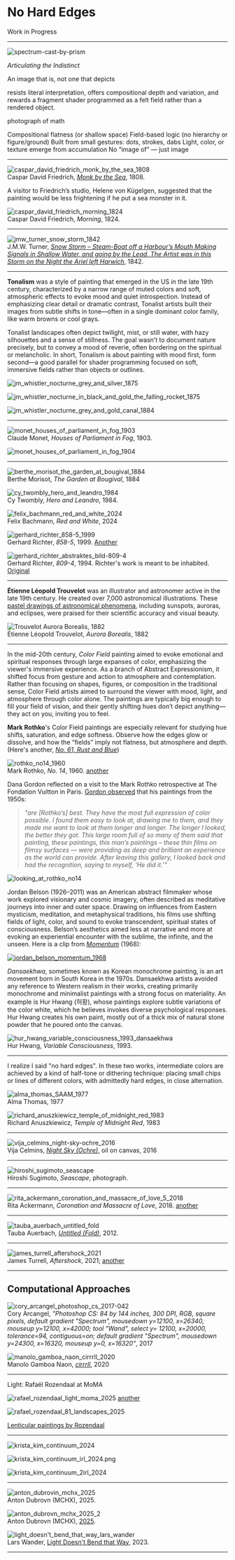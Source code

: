 # No Hard Edges

Work in Progress

---

![spectrum-cast-by-prism](img/spectrum-cast-by-prism.jpg)

*Articulating the Indistinct*

An image that is, not one that depicts

resists literal interpretation, offers compositional depth and variation, and rewards a fragment shader programmed as a felt field rather than a rendered object.

photograph of math


Compositional flatness (or shallow space)
Field-based logic (no hierarchy or figure/ground)
Built from small gestures: dots, strokes, dabs
Light, color, or texture emerge from accumulation
No “image of” — just image


---

![caspar_david_friedrich_monk_by_the_sea_1808](img/caspar_david_friedrich_monk_by_the_sea_1808.jpg)<br />Caspar David Friedrich, [*Monk by the Sea*](https://en.wikipedia.org/wiki/The_Monk_by_the_Sea), 1808.

A visitor to Friedrich’s studio, Helene von Kügelgen, suggested that the painting would be less frightening if he put a sea monster in it.![caspar_david_friedrich_morning_1824](img/caspar_david_friedrich_morning_1824.jpg)<br />Caspar David Friedrich, *Morning*, 1824.

---

![jmw_turner_snow_storm_1842](img/jmw_turner_snow_storm_1842.jpg)<br />J.M.W. Turner, [*Snow Storm – Steam-Boat off a Harbour’s Mouth Making Signals in Shallow Water, and going by the Lead. The Artist was in this Storm on the Night the Ariel left Harwich*](https://en.wikipedia.org/wiki/Snow_Storm:_Steam-Boat_off_a_Harbour%27s_Mouth), 1842.



---

**Tonalism** was a style of painting that emerged in the US in the late 19th century, characterized by a narrow range of muted colors and soft, atmospheric effects to evoke mood and quiet introspection. Instead of emphasizing clear detail or dramatic contrast, Tonalist artists built their images from subtle shifts in tone—often in a single dominant color family, like warm browns or cool grays.

Tonalist landscapes often depict twilight, mist, or still water, with hazy silhouettes and a sense of stillness. The goal wasn’t to document nature precisely, but to convey a mood of reverie, often bordering on the spiritual or melancholic. In short, Tonalism is about painting with mood first, form second—a good parallel for shader programming focused on soft, immersive fields rather than objects or outlines.

![jm_whistler_nocturne_grey_and_silver_1875](img/jm_whistler_nocturne_grey_and_silver_1875.jpg)

![jm_whistler_nocturne_in_black_and_gold_the_falling_rocket_1875](img/jm_whistler_nocturne_in_black_and_gold_the_falling_rocket_1875.jpg)

![jm_whistler_nocturne_grey_and_gold_canal_1884](img/jm_whistler_nocturne_grey_and_gold_canal_1884.jpg)

---

![monet_houses_of_parliament_in_fog_1903](img/monet_houses_of_parliament_in_fog_1903.jpg)<br />Claude Monet, *Houses of Parliament in Fog*, 1903.

![monet_houses_of_parliament_in_fog_1904](img/monet_houses_of_parliament_in_fog_1904.jpg)

---

![berthe_morisot_the_garden_at_bougival_1884](img/berthe_morisot_the_garden_at_bougival_1884.jpg)<br />Berthe Morisot, *The Garden at Bougival*, 1884

![cy_twombly_hero_and_leandro_1984](img/cy_twombly_hero_and_leandro_1984.jpg)<br />Cy Twombly, *Hero and Leandro*, 1984.

![felix_bachmann_red_and_white_2024](img/felix_bachmann_red_and_white_2024.jpg)<br />Felix Bachmann, *Red and White*, 2024

![gerhard_richter_858-5_1999](img/gerhard_richter_858-5_1999.jpg)<br />Gerhard Richter, *858-5*, 1999. [Another](gerhard_richter_858-3_1999.jpg)

![gerhard_richter_abstraktes_bild-809-4](img/gerhard_richter_abstraktes_bild-809-4.jpg)<br />Gerhard Richter, *809-4*, 1994. Richter's work is meant to be inhabited. [Original](img/gerhard_richter_809-4_1994.jpg)


---

**Étienne Léopold Trouvelot** was an illustrator and astronomer active in the late 19th century. He created over 7,000 astronomical illustrations. These [pastel drawings of astronomical phenomena](https://publicdomainreview.org/collection/the-trouvelot-astronomical-drawings-1882/), including sunspots, auroras, and eclipses, were praised for their scientific accuracy and visual beauty.

![Trouvelot Aurora Borealis, 1882](img/etienne_trouvelot_aurora_1882.jpg)<br />Étienne Léopold Trouvelot, *Aurora Borealis*, 1882


---

In the mid-20th century, *Color Field* painting aimed to evoke emotional and spiritual responses through large expanses of color, emphasizing the viewer's immersive experience. As a branch of Abstract Expressionism, it shifted focus from gesture and action to atmosphere and contemplation. Rather than focusing on shapes, figures, or composition in the traditional sense, Color Field artists aimed to surround the viewer with mood, light, and atmosphere through color alone. The paintings are typically big enough to fill your field of vision, and their gently shifting hues don’t depict anything—they act on you, inviting you to feel.

**Mark Rothko**'s Color Field paintings are especially relevant for studying hue shifts, saturation, and edge softness. Observe how the edges glow or dissolve, and how the “fields” imply not flatness, but atmosphere and depth. (Here's another, [*No. 61, Rust and Blue*](img/mark_rothko_no61_rust_and_blue_1953.jpg))

![rothko_no14_1960](img/mark_rothko_no14_1960.jpg)<br />Mark Rothko, *No. 14*, 1960.  [another](img/mark_rothko_no61_rust_and_blue_1953.jpg)

Dana Gordon reflected on a visit to the Mark Rothko retrospective at The Fondation Vuitton in Paris. [Gordon observed](https://www.painters-table.com/synopsis/notes-and-reflections-on-rothko-in-paris/) that his paintings from the 1950s:

> *"are [Rothko’s] best. They have the most full expression of color possible. I found them easy to look at, drawing me to them, and they made me want to look at them longer and longer. The longer I looked, the better they got. This large room full of so many of them said that painting, these paintings, this man’s paintings – these thin films on flimsy surfaces — were providing as deep and brilliant an experience as the world can provide. After leaving this gallery, I looked back and had the recognition, saying to myself, ‘He did it.’"*

![looking_at_rothko_no14](img/looking_at_rothko_no14.jpg)

Jordan Belson (1926–2011) was an American abstract filmmaker whose work explored visionary and cosmic imagery, often described as meditative journeys into inner and outer space. Drawing on influences from Eastern mysticism, meditation, and metaphysical traditions, his films use shifting fields of light, color, and sound to evoke transcendent, spiritual states of consciousness. Belson’s aesthetics aimed less at narrative and more at evoking an experiential encounter with the sublime, the infinite, and the unseen. Here is a clip from [*Momentum*](https://www.youtube.com/watch?v=F2EBAksEoJM&t=77s) (1968):

[![jordan_belson_momentum_1968](img/jordan_belson_momentum_1968.jpg)](https://www.youtube.com/watch?v=F2EBAksEoJM&t=77s)

*Dansaekhwa*, sometimes known as Korean monochrome painting, is an art movement born in South Korea in the 1970s. Dansaekhwa artists avoided any reference to Western realism in their works, creating primarily monochrome and minimalist paintings with a strong focus on materiality. An example is Hur Hwang (허황), whose paintings explore subtle variations of the color white, which he believes invokes diverse psychological responses. Hur Hwang creates his own paint, mostly out of a thick mix of natural stone powder that he poured onto the canvas.

![hur_hwang_variable_consciousness_1993_dansaekhwa](img/hur_hwang_variable_consciousness_1993_dansaekhwa.jpg)<br />Hur Hwang, *Variable Consciousness*, 1993.


---

I realize I said "no hard edges". In these two works, intermediate colors are achieved by a kind of half-tone or dithering technique: placing small chips or lines of different colors, with admittedly hard edges, in close alternation. 

![alma_thomas_SAAM_1977](img/alma_thomas_SAAM_1977.jpg)<br>Alma Thomas, 1977

![richard_anuszkiewicz_temple_of_midnight_red_1983](img/richard_anuszkiewicz_temple_of_midnight_red_1983.jpg)<br />Richard Anuszkiewicz, *Temple of Midnight Red*, 1983


---

![vija_celmins_night-sky-ochre_2016](img/vija_celmins_night-sky-ochre_2016.jpg)<br />Vija Celmins, [*Night Sky (Ochre)*](https://matthewmarks.com/exhibitions/vija-celmins-02-2017/lightbox/works/night-sky-ochre-2016-42137/), oil on canvas, 2016


---

![hiroshi_sugimoto_seascape](img/hiroshi_sugimoto_seascape.jpg)<br />Hiroshi Sugimoto, *Seascape*, photograph.

---

![rita_ackermann_coronation_and_massacre_of_love_5_2018](img/rita_ackermann_coronation_and_massacre_of_love_5_2018.jpg)<br />Rita Ackermann, *Coronation and Massacre of Love*, 2018. [another](img/rita_ackermann_coronation_and_massacre_of_love_3_2018.jpg)

---

![tauba_auerbach_untitled_fold](img/tauba_auerbach_untitled_fold.jpg)<br />
Tauba Auerbach, [*Untitled (Fold)*](https://taubaauerbach.com/view.php?id=376), 2012.

---

![james_turrell_aftershock_2021](img/james_turrell_aftershock_2021.jpg)<br />James Turrell, *Aftershock*, 2021; [another](img/james_turrell_ganzfeld_double_vision_2013.jpg)

---

## Computational Approaches

![cory_arcangel_photoshop_cs_2017-042](img/cory_arcangel_photoshop_cs_2017-042.jpg)<br />Cory Arcangel, *"Photoshop CS: 84 by 144 inches, 300 DPI, RGB, square pixels, default gradient "Spectrum", mousedown y=12100, x=26340, mouseup y=12100, x=42000; tool "Wand", select y= 12100, x=20000, tolerance=94, contiguous=on; default gradient "Spectrum", mousedown y=24300, x=16320, mouseup y=0, x=16320"*, 2017

![manolo_gamboa_naon_cirrrll_2020](img/manolo_gamboa_naon_cirrrll_2020.jpg)<br />Manolo Gamboa Naon, [*cirrrll*](https://www.behance.net/gallery/95976629/cirrrll), 2020

---

Light: Rafaël Rozendaal at MoMA

![rafael_rozendaal_light_moma_2025](img/rafael_rozendaal_light_moma_2025.jpg)
[another](img/rafael_rozendaal_light_moma_2025_2.jpg)

![rafael_rozendaal_81_landscapes_2025](img/rafael_rozendaal_81_landscapes_2025.jpg)

[Lenticular paintings by Rozendaal](https://x.com/heft_gallery/status/1943345145887265077)

---

![krista_kim_continuum_2024](img/krista_kim_continuum_2024.jpg)

![krista_kim_continuum_irl_2024.png](img/krista_kim_continuum_irl_2024.jpg)

![krista_kim_continuum_2irl_2024](img/krista_kim_continuum_2irl_2024.jpg)

---

<!--
https://www.instagram.com/mchx_______/

https://www.fxhash.xyz/u/MCHX
-->

![anton_dubrovin_mchx_2025](img/anton_dubrovin_mchx_2025.jpg)<br />Anton Dubrovn (MCHX), 2025.

![anton_dubrovn_mchx_2025_2](img/anton_dubrovn_mchx_2025_2.jpg)<br />Anton Dubrovn (MCHX), [2025](https://www.instagram.com/p/DNSeYfRMyrV/?img_index=1).

![light_doesn't_bend_that_way_lars_wander](img/light_doesn't_bend_that_way_lars_wander.jpg)<br />Lars Wander, [Light Doesn't Bend that Way](https://larswander.com/art/light-doesnt-bend-that-way/), 2023.


---

<!--

https://x.com/XorDev/status/1927869795304669566

---

https://www.ruxandra-duru.com/work/gradients-soft-boundaries

https://medium.com/design-bootcamp/color-gradients-and-blurry-boundaries-f1739003b955

https://design.google/library/color-theory-ruxandra-duru

---

Zach Lieberman 

* https://www.instagram.com/zach.lieberman/p/C59Po3Ypu4p/?img_index=5
* https://www.instagram.com/zach.lieberman/p/C3id8aXp7Mg/?img_index=1
* https://www.instagram.com/zach.lieberman/p/C3YhGT3Jd1p/?img_index=1
* https://www.instagram.com/zach.lieberman/reel/C9AMQ1ZxVKt/
* https://www.instagram.com/zach.lieberman/p/DGPf6PNsXQ-/?img_index=1
* https://www.instagram.com/zach.lieberman/p/DHYKUQ2Rk_i/?img_index=2
* https://www.instagram.com/zach.lieberman/reel/DENYFFnJfXo/
* https://www.instagram.com/zach.lieberman/p/C1hFhFfLF0a/?img_index=1


---

* https://mini.gmshaders.com/p/decoding-phosphor
* https://tympanus.net/codrops/2025/06/23/modeling-the-world-in-280-characters/
* https://twigl.app/?ol=true&ss=-OV-iPL4DQkXYW-ABUrV
* https://twigl.app/?ol=true&ss=-OURN9GfEmqqTAhL71vg
* https://bsky.app/profile/xordev.com/post/3lqqqeecldk2a

-->